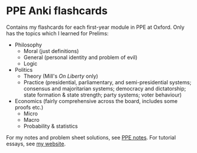 # PPE Anki flashcards
Contains my flashcards for each first-year module in PPE at Oxford. Only has the topics which I learned for Prelims:
- Philosophy
  - Moral (just definitions)
  - General (personal identity and problem of evil)
  - Logic
- Politics
  - Theory (Mill's *On Liberty* only)
  - Practice (presidential, parliamentary, and semi-presidential systems; consensus and majoritarian systems; democracy and dictatorship; state formation & state strength; party systems; voter behaviour)
- Economics (fairly comprehensive across the board, includes some proofs etc.)
  - Micro
  - Macro
  - Probability & statistics

For my notes and problem sheet solutions, see [PPE notes](https://github.com/selvaradov/ppe-notes). For tutorial essays, see [my website](https://rohanselvaradov.netlify.app/academic).